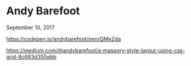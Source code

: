# Andy Barefoot
September 10, 2017

https://codepen.io/andybarefoot/pen/QMeZda

https://medium.com/@andybarefoot/a-masonry-style-layout-using-css-grid-8c663d355ebb
